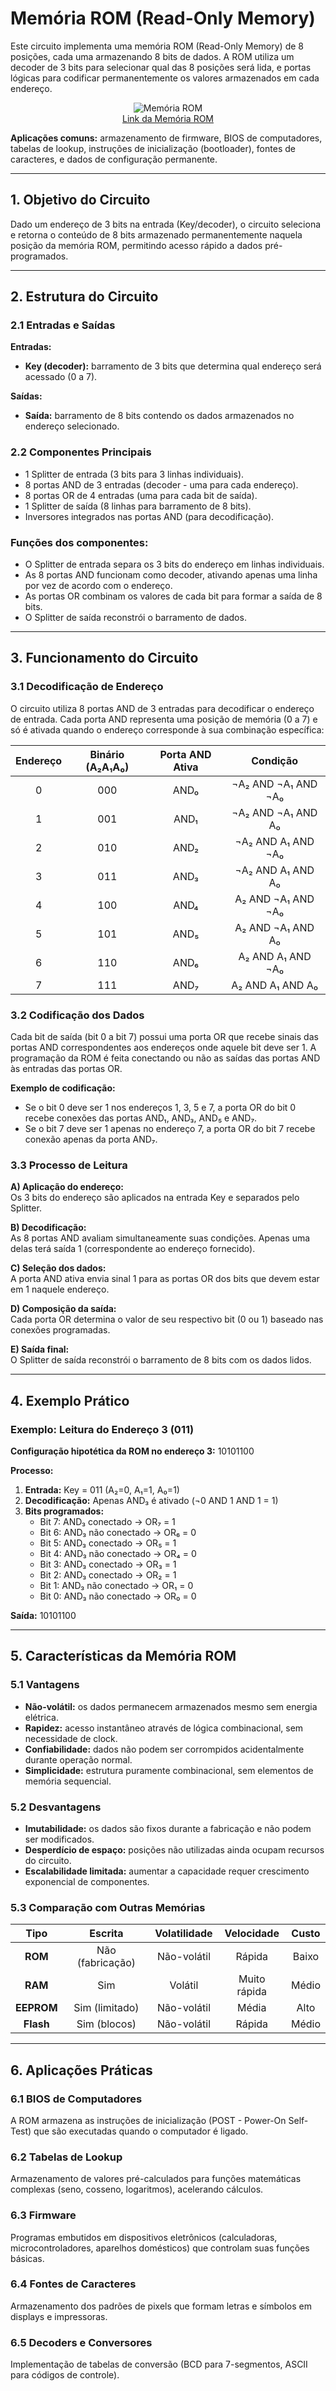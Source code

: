 # Memória ROM (Read-Only Memory)

Este circuito implementa uma memória ROM (Read-Only Memory) de 8 posições, cada uma armazenando 8 bits de dados. A ROM utiliza um decoder de 3 bits para selecionar qual das 8 posições será lida, e portas lógicas para codificar permanentemente os valores armazenados em cada endereço.

<p align="center">
  <img src="./Imagens/Memoria ROM (Read_only_memory).png" alt="Memória ROM"><br>
  <a href="./Circuitos_Logisim/Memoria_ROM(read_only_memory).circ">Link da Memória ROM</a>
</p>

**Aplicações comuns:** armazenamento de firmware, BIOS de computadores, tabelas de lookup, instruções de inicialização (bootloader), fontes de caracteres, e dados de configuração permanente.

---

## 1. Objetivo do Circuito

Dado um endereço de 3 bits na entrada (Key/decoder), o circuito seleciona e retorna o conteúdo de 8 bits armazenado permanentemente naquela posição da memória ROM, permitindo acesso rápido a dados pré-programados.

---

## 2. Estrutura do Circuito

### 2.1 Entradas e Saídas
**Entradas:**
- **Key (decoder):** barramento de 3 bits que determina qual endereço será acessado (0 a 7).

**Saídas:**
- **Saída:** barramento de 8 bits contendo os dados armazenados no endereço selecionado.

### 2.2 Componentes Principais

- 1 Splitter de entrada (3 bits para 3 linhas individuais).
- 8 portas AND de 3 entradas (decoder - uma para cada endereço).
- 8 portas OR de 4 entradas (uma para cada bit de saída).
- 1 Splitter de saída (8 linhas para barramento de 8 bits).
- Inversores integrados nas portas AND (para decodificação).

### **Funções dos componentes:**
- O Splitter de entrada separa os 3 bits do endereço em linhas individuais.
- As 8 portas AND funcionam como decoder, ativando apenas uma linha por vez de acordo com o endereço.
- As portas OR combinam os valores de cada bit para formar a saída de 8 bits.
- O Splitter de saída reconstrói o barramento de dados.

---

## 3. Funcionamento do Circuito

### 3.1 Decodificação de Endereço

O circuito utiliza 8 portas AND de 3 entradas para decodificar o endereço de entrada. Cada porta AND representa uma posição de memória (0 a 7) e só é ativada quando o endereço corresponde à sua combinação específica:

| Endereço | Binário (A₂A₁A₀) | Porta AND Ativa | Condição |
|:--------:|:----------------:|:---------------:|:--------:|
| 0        | 000              | AND₀            | ¬A₂ AND ¬A₁ AND ¬A₀ |
| 1        | 001              | AND₁            | ¬A₂ AND ¬A₁ AND A₀ |
| 2        | 010              | AND₂            | ¬A₂ AND A₁ AND ¬A₀ |
| 3        | 011              | AND₃            | ¬A₂ AND A₁ AND A₀ |
| 4        | 100              | AND₄            | A₂ AND ¬A₁ AND ¬A₀ |
| 5        | 101              | AND₅            | A₂ AND ¬A₁ AND A₀ |
| 6        | 110              | AND₆            | A₂ AND A₁ AND ¬A₀ |
| 7        | 111              | AND₇            | A₂ AND A₁ AND A₀ |

### 3.2 Codificação dos Dados

Cada bit de saída (bit 0 a bit 7) possui uma porta OR que recebe sinais das portas AND correspondentes aos endereços onde aquele bit deve ser 1. A programação da ROM é feita conectando ou não as saídas das portas AND às entradas das portas OR.

**Exemplo de codificação:**
- Se o bit 0 deve ser 1 nos endereços 1, 3, 5 e 7, a porta OR do bit 0 recebe conexões das portas AND₁, AND₃, AND₅ e AND₇.
- Se o bit 7 deve ser 1 apenas no endereço 7, a porta OR do bit 7 recebe conexão apenas da porta AND₇.

### 3.3 Processo de Leitura

**A) Aplicação do endereço:**  
Os 3 bits do endereço são aplicados na entrada Key e separados pelo Splitter.

**B) Decodificação:**  
As 8 portas AND avaliam simultaneamente suas condições. Apenas uma delas terá saída 1 (correspondente ao endereço fornecido).

**C) Seleção dos dados:**  
A porta AND ativa envia sinal 1 para as portas OR dos bits que devem estar em 1 naquele endereço.

**D) Composição da saída:**  
Cada porta OR determina o valor de seu respectivo bit (0 ou 1) baseado nas conexões programadas.

**E) Saída final:**  
O Splitter de saída reconstrói o barramento de 8 bits com os dados lidos.

---

## 4. Exemplo Prático

### Exemplo: Leitura do Endereço 3 (011)

**Configuração hipotética da ROM no endereço 3:** 10101100

**Processo:**

1. **Entrada:** Key = 011 (A₂=0, A₁=1, A₀=1)
2. **Decodificação:** Apenas AND₃ é ativado (¬0 AND 1 AND 1 = 1)
3. **Bits programados:**
   - Bit 7: AND₃ conectado → OR₇ = 1
   - Bit 6: AND₃ não conectado → OR₆ = 0
   - Bit 5: AND₃ conectado → OR₅ = 1
   - Bit 4: AND₃ não conectado → OR₄ = 0
   - Bit 3: AND₃ conectado → OR₃ = 1
   - Bit 2: AND₃ conectado → OR₂ = 1
   - Bit 1: AND₃ não conectado → OR₁ = 0
   - Bit 0: AND₃ não conectado → OR₀ = 0

**Saída:** 10101100

---

## 5. Características da Memória ROM

### 5.1 Vantagens
- **Não-volátil:** os dados permanecem armazenados mesmo sem energia elétrica.
- **Rapidez:** acesso instantâneo através de lógica combinacional, sem necessidade de clock.
- **Confiabilidade:** dados não podem ser corrompidos acidentalmente durante operação normal.
- **Simplicidade:** estrutura puramente combinacional, sem elementos de memória sequencial.

### 5.2 Desvantagens
- **Imutabilidade:** os dados são fixos durante a fabricação e não podem ser modificados.
- **Desperdício de espaço:** posições não utilizadas ainda ocupam recursos do circuito.
- **Escalabilidade limitada:** aumentar a capacidade requer crescimento exponencial de componentes.

### 5.3 Comparação com Outras Memórias

| Tipo | Escrita | Volatilidade | Velocidade | Custo |
|:----:|:-------:|:------------:|:----------:|:-----:|
| **ROM** | Não (fabricação) | Não-volátil | Rápida | Baixo |
| **RAM** | Sim | Volátil | Muito rápida | Médio |
| **EEPROM** | Sim (limitado) | Não-volátil | Média | Alto |
| **Flash** | Sim (blocos) | Não-volátil | Rápida | Médio |

---

## 6. Aplicações Práticas

### 6.1 BIOS de Computadores
A ROM armazena as instruções de inicialização (POST - Power-On Self-Test) que são executadas quando o computador é ligado.

### 6.2 Tabelas de Lookup
Armazenamento de valores pré-calculados para funções matemáticas complexas (seno, cosseno, logaritmos), acelerando cálculos.

### 6.3 Firmware
Programas embutidos em dispositivos eletrônicos (calculadoras, microcontroladores, aparelhos domésticos) que controlam suas funções básicas.

### 6.4 Fontes de Caracteres
Armazenamento dos padrões de pixels que formam letras e símbolos em displays e impressoras.

### 6.5 Decoders e Conversores
Implementação de tabelas de conversão (BCD para 7-segmentos, ASCII para códigos de controle).